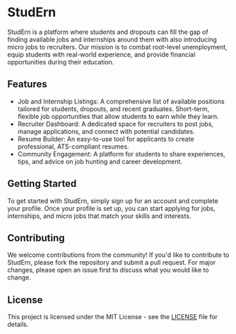 # StudErn

StudErn is a platform where students and dropouts can fill the gap of finding available jobs and internships around them with also introducing micro jobs to recruiters. Our mission is to combat root-level unemployment, equip students with real-world experience, and provide financial opportunities during their education.

## Features

- Job and Internship Listings: A comprehensive list of available positions tailored for students, dropouts, and recent graduates. Short-term, flexible job opportunities that allow students to earn while they learn.
- Recruiter Dashboard: A dedicated space for recruiters to post jobs, manage applications, and connect with potential candidates.
- Resume Builder: An easy-to-use tool for applicants to create professional, ATS-compliant resumes.
- Community Engagement: A platform for students to share experiences, tips, and advice on job hunting and career development.

## Getting Started

To get started with StudErn, simply sign up for an account and complete your profile. Once your profile is set up, you can start applying for jobs, internships, and micro jobs that match your skills and interests.

## Contributing

We welcome contributions from the community! If you'd like to contribute to StudErn, please fork the repository and submit a pull request. For major changes, please open an issue first to discuss what you would like to change.

## License

This project is licensed under the MIT License - see the [LICENSE](LICENSE) file for details.
